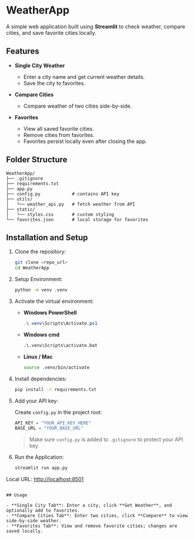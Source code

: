 # WeatherApp

A simple web application built using **Streamlit** to check weather, compare cities, and save favorite cities locally.

## Features

* **Single City Weather**

  * Enter a city name and get current weather details.
  * Save the city to favorites.

* **Compare Cities**

  * Compare weather of two cities side-by-side.

* **Favorites**

  * View all saved favorite cities.
  * Remove cities from favorites.
  * Favorites persist locally even after closing the app.

## Folder Structure

```
WeatherApp/
├── .gitignore
├── requirements.txt
├── app.py
├── config.py            # contains API key
├── utils/
│   └── weather_api.py   # fetch weather from API
├── static/
│   └── styles.css       # custom styling
└── favorites.json       # local storage for favorites
```

## Installation and Setup

1. Clone the repository:

   ```bash
   git clone <repo_url>
   cd WeatherApp
   ```

2. Setup Environment:

   ```bash
   python -m venv .venv
   ```

3. Activate the virtual environment:

   * **Windows PowerShell**

     ```powershell
     .\.venv\Scripts\Activate.ps1
     ```

   * **Windows cmd**

     ```cmd
     .\.venv\Scripts\activate.bat
     ```

   * **Linux / Mac**

     ```bash
     source .venv/bin/activate
     ```

4. Install dependencies:

   ```bash
   pip install -r requirements.txt
   ```

5. Add your API key:

   Create `config.py` in the project root:

   ```python
   API_KEY = "YOUR_API_KEY_HERE"
   BASE_URL = "YOUR_BASE_URL"
   ```

   > Make sure `config.py` is added to `.gitignore` to protect your API key.

6. Run the Application:

   ```bash
   streamlit run app.py
   ```

Local URL: [http://localhost:8501](http://localhost:8501)

```

## Usage

- **Single City Tab**: Enter a city, click **Get Weather**, and optionally add to favorites.  
- **Compare Cities Tab**: Enter two cities, click **Compare** to view side-by-side weather.  
- **Favorites Tab**: View and remove favorite cities; changes are saved locally.
```
